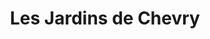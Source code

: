 ---
title: "Les Jardins de Chevry"
url: /gif-sur-yvette/les-jardins-de-chevry/
shop: Gemüse & Obst
---